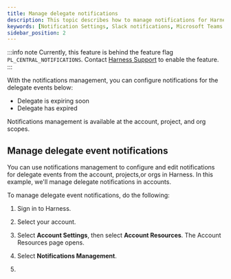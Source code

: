 ```yaml
---
title: Manage delegate notifications
description: This topic describes how to manage notifications for Harness Delegate.
keywords: [Notification Settings, Slack notifications, Microsoft Teams notifications, webhook notifications, PagerDuty notifications, Harness Delegate]
sidebar_position: 2
---
```


:::info note
Currently, this feature is behind the feature flag `PL_CENTRAL_NOTIFICATIONS`. Contact [Harness Support](mailto:support@harness.io) to enable the feature.
:::

With the notifications management, you can configure notifications for the delegate events below: 

- Delegate is expiring soon 
- Delegate has expired

Notifications management is available at the account, project, and org scopes.

## Manage delegate event notifications

You can use notifications management to configure and edit notifications for delegate events from the account, projects,or orgs in Harness. In this example, we'll manage delegate notifications in accounts.

To manage delegate event notifications, do the following:

1. Sign in to Harness.
2. Select your account.
3. Select **Account Settings**, then select **Account Resources**. The Account Resources page opens.

4. Select **Notifications Management**.
5. 







